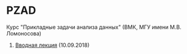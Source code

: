 # PZAD
Курс "Прикладные задачи анализа данных" (ВМК, МГУ имени М.В. Ломоносова)

1. [Вводная лекция](PZAD2018_00_intro_02.pdf) (10.09.2018)
